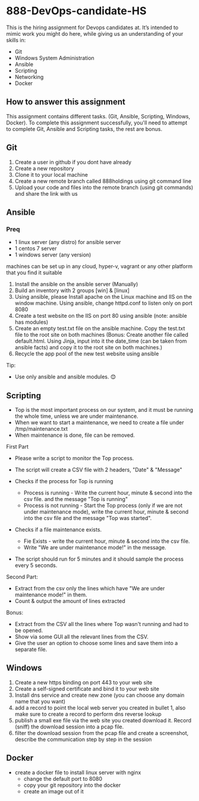 # 888-DevOps-candidate-HS
This is the hiring assignment for Devops candidates at. It’s intended to mimic work you might do here, while giving us an understanding of your skills in: 
-	Git
-	Windows System Administration
-	Ansible
-	Scripting
-	Networking
-	Docker
## How to answer this assignment
This assignment contains different tasks. (Git, Ansible, Scripting, Windows, Docker). To complete this assignment successfully, you'll need to attempt to complete Git, Ansible and Scripting tasks, the rest are bonus.
## Git ##
1.  Create a user in github if you dont have already
2.  Create a new repository
3.  Clone it to your local machine
4.  Create a new remote branch called 888holdings using git command line
5.  Upload your code and files into the remote branch (using git commands) and share the link with us

## Ansible ##
### Preq
- 1 linux server (any distro) for ansible server
- 1 centos 7 server
- 1 windows server (any version)

machines can be set up in any cloud, hyper-v, vagrant or any other platform that you find it suitable

1. Install the ansible on the ansible server (Manually)
2. Build an inventory with 2 groups [win] & [linux] 
3. Using ansible, please Install apache on the Linux machine and IIS on the window machine.
   Using ansible, change httpd.conf to listen only on port 8080
4. Create a test website on the IIS on port 80 using ansible (note: ansible has modules)
5. Create an empty test.txt file on the ansible machine. Copy the test.txt file to the root site on both machines
    (Bonus: Create another file called default.html. Using Jinja, input into it the date_time (can be taken from ansible facts) and copy it to the root site on both machines.)
6. Recycle the app pool of the new test website using ansible

Tip:
-	Use only ansible and ansible modules. 😊
## Scripting
-	Top is the most important process on our system, and it must be running the whole time, unless we are under maintenance.
-	When we want to start a maintenance, we need to create a file under /tmp/maintenance.txt
-	When maintenance is done, file can be removed.

First Part

- Please write a script to monitor the Top process. 
- The script will create a CSV file with 2 headers, "Date" & "Message"
- Checks if the process for Top is running 
  - Process is running - Write the current hour, minute & second into the csv file.
     and the message "Top is running"
  - Process is not running - Start the Top process (only if we are not under maintenance mode), write the current hour, minute & second into the csv file and the message "Top was started".

- Checks if a file maintenance exists.
  - Fie Exists - write the current hour, minute & second into the csv file.
  - Write "We are under maintenance mode!" in the message.

- The script should run for 5 minutes and it should sample the process every 5 seconds.

Second Part:
-	Extract from the csv only the lines which have "We are under maintenance mode!" in them.
-	Count & output the amount of lines extracted

Bonus:
-	Extract from the CSV all the lines where Top wasn't running and had to be opened.
-	Show via some GUI all the relevant lines from the CSV.
-	Give the user an option to choose some lines and save them into a separate file.

## Windows
1. Create a new https binding on port 443 to your web site 
2. Create a self-signed certificate and bind it to your web site
3. Install dns service and create new zone (you can choose any domain name that you want)
4. add a record to point the local web server you created in bullet 1, also make sure to create a record to perform dns reverse lookup
5. publish a small exe file via the web site you created download it. Record (sniff) the download session into a pcap file.
6. filter the download session from the pcap file and create a screenshot, describe the communication step by step in the session

## Docker
- create a docker file to install linux server with nginx
  - change the default port to 8080
  - copy your git repository into the docker 
  - create an image out of it
